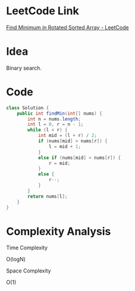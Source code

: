 # LeetCode Link

[Find Minimum in Rotated Sorted Array - LeetCode](https://leetcode.com/problems/find-minimum-in-rotated-sorted-array/)

# Idea

Binary search.

# Code

```java
class Solution {
    public int findMin(int[] nums) {
        int n = nums.length;
        int l = 0, r = n - 1;
        while (l < r) {
            int mid = (l + r) / 2;
            if (nums[mid] > nums[r]) {
                l = mid + 1;
            }
            else if (nums[mid] < nums[r]) {
                r = mid;
            }
            else {
                r--;
            }
        }
        return nums[l];
    }
}
```

# Complexity Analysis

Time Complexity

O(logN)

Space Complexity

O(1)
